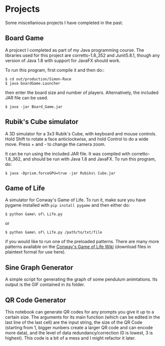 # Projects
Some miscellanious projects I have completed in the past.

## Board Game
A projcect I completed as part of my Java programming course. The libraries used for this project are corretto-1.8_352 and Junit5.8.1, though any version of Java 1.8 with support for JavaFX should work.

To run this program, first compile it and then do::

    $ cd out/production/Simon-Race
    $ java boardGame.Launcher

then enter the board size and number of players.
Alternatively, the included JAR file can be used.

    $ java -jar Board_Game.jar

## Rubik's Cube simulator
A 3D simulator for a 3x3 Rubik's Cube, with keyboard and mouse controls. Hold Shift to rotate a face anticlockwise, and hold Control to do a wide move. Press + and - to change the camera zoom.

It can be run using the included JAR file. It was compiled with corretto-1.8_362, and should be run with Java 1.8 and JavaFX. To run this program, do:

    $ java -Dprism.forceGPU=true -jar Rubiks\ Cube.jar

## Game of Life
A simulator for Conway's Game of Life. To run it, make sure you have pygame installed with ``pip install pygame`` and then either do:

    $ python Game\ of\ Life.py
or

    $ python Game\ of\ Life.py /path/to/txt/file

if you would like to run one of the preloaded patterns. There are many more patterns available on the [Conway's Game of Life Wiki](https://conwaylife.com/wiki/) (download files in plaintext format for use here).

## Sine Graph Generator
A simple script for generating the graph of some pendulum animtations. Its output is the GIF contained in its folder.

## QR Code Generator
This notebook can generate QR codes for any prompts you give it up to a certain size. The arguments for its main function (which can be edited in the last line of the last cell) are the input string, the size of the QR Code (starting from 1, bigger nunbers create a larger QR code and can encode more data), and the level of data redundancy/correction (0 is lowest, 3 is highest). This code is a bit of a mess and I might refactor it later.
